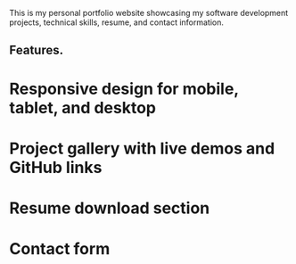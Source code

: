 This is my personal portfolio website showcasing my software development projects, technical skills, resume, and contact information.

## Features.

# Responsive design for mobile, tablet, and desktop

# Project gallery with live demos and GitHub links

# Resume download section

# Contact form
